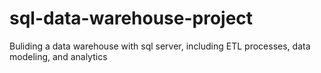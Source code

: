 # sql-data-warehouse-project
Buliding a data warehouse with sql server, including ETL processes, data modeling, and analytics

